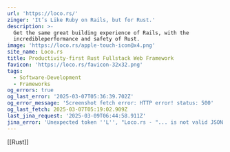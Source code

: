 ```yaml
---
url: 'https://loco.rs/'
zinger: 'It’s Like Ruby on Rails, but for Rust.'
description: >-
  Get the same great building experience of Rails, with the
  incredibleperformance and safety of Rust.
image: 'https://loco.rs/apple-touch-icon@x4.png'
site_name: Loco.rs
title: Productivity-first Rust Fullstack Web Framework
favicon: 'https://loco.rs/favicon-32x32.png'
tags:
  - Software-Development
  - Frameworks
og_errors: true
og_last_error: '2025-03-07T05:36:39.702Z'
og_error_message: 'Screenshot fetch error: HTTP error! status: 500'
og_last_fetch: 2025-03-07T05:19:02.909Z
last_jina_request: '2025-03-09T06:44:58.911Z'
jina_error: 'Unexpected token ''L'', "Loco.rs - "... is not valid JSON'
---
```


[[Rust]]

